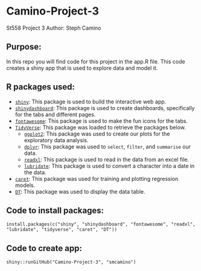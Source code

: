 # Camino-Project-3
St558 Project 3
Author: Steph Camino

## Purpose: 

In this repo you will find code for this project in the app.R file. This code creates a shiny app that is used to explore data and model it. 

## R packages used:  

* [`shiny`](https://shiny.rstudio.com/): This package is used to build the interactive web app. 
* [`shinydashboard`](https://rstudio.github.io/shinydashboard/): This package is used to create dashboards, specifically for the tabs and different pages. 
* [`fontawesome`](https://cran.r-project.org/web/packages/fontawesome/index.html): This package is used to make the fun icons for the tabs.
* [`TidyVerse`](https://www.tidyverse.org/): This package was loaded to retrieve the packages below.
  * [`ggplot2`](https://ggplot2.tidyverse.org/): This package was used to create our plots for the exploratory data analysis.
  * [`dplyr`](https://dplyr.tidyverse.org/): This package was used to `select`, `filter`, and `summarise` our data.
  * [`readxl`](https://readxl.tidyverse.org/): This package is used to read in the data from an excel file.
  * [`lubridate`](https://lubridate.tidyverse.org/): This package is used to convert a character into a date in the data. 
* [`caret`](https://cran.r-project.org/web/packages/caret/index.html): This package was used for training and plotting regression models.
* [`DT`](https://rstudio.github.io/DT/): This package was used to display the data table. 



## Code to install packages:

`install.packages(c("shiny", "shinydashboard", "fontawesome", "readxl", "lubridate", "tidyverse", "caret", "DT"))`

## Code to create app:
  
`shiny::runGitHub("Camino-Project-3", "smcamino")`

